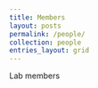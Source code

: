 ```yaml
---
title: Members
layout: posts
permalink: /people/
collection: people
entries_layout: grid
---
```


Lab members
<!-- Sample document listing for the collection `_people`. -->
